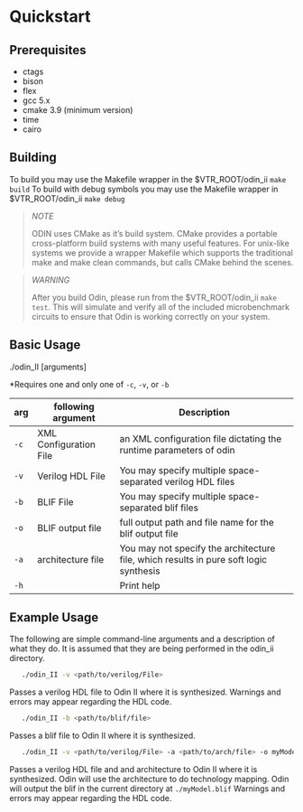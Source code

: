 # Quickstart

## Prerequisites

- ctags
- bison
- flex
- gcc 5.x
- cmake 3.9 (minimum version)
- time
- cairo

## Building

To build you may use the Makefile wrapper in the $VTR_ROOT/odin_ii ``make build`` To build with debug symbols you may use the Makefile wrapper in $VTR_ROOT/odin_ii ``make debug``

> *NOTE*
>
> ODIN uses CMake as it’s build system. CMake provides a portable cross-platform build systems with many useful features.
> For unix-like systems we provide a wrapper Makefile which supports the traditional make and make clean commands, but calls CMake behind the scenes.

> *WARNING*
>
> After you build Odin, please run from the $VTR_ROOT/odin_ii ``make test``.
> This will simulate and verify all of the included microbenchmark circuits to ensure that Odin is working correctly on your system.

## Basic Usage

./odin_II [arguments]

*Requires one and only one of `-c`, `-v`, or `-b`

| arg  | following argument     | Description                                                                           |
|------|---|---|
| `-c` | XML Configuration File | an XML configuration file dictating the runtime parameters of odin                    |
| `-v` | Verilog HDL File       | You may specify multiple space-separated verilog HDL files                            |
| `-b` | BLIF File              | You may specify multiple space-separated blif files                                   |
| `-o` | BLIF output file       | full output path and file name for the blif output file                               |
| `-a` | architecture file      | You may not specify the architecture file, which results in pure soft logic synthesis |
| `-h` |                        | Print help                                                                            |

## Example Usage

The following are simple command-line arguments and a description of what they do. 
It is assumed that they are being performed in the odin_ii directory.

```bash
   ./odin_II -v <path/to/verilog/File>
```

Passes a verilog HDL file to Odin II where it is synthesized. 
Warnings and errors may appear regarding the HDL code.

```bash
   ./odin_II -b <path/to/blif/file>
```

Passes a blif file to Odin II where it is synthesized.

```bash
   ./odin_II -v <path/to/verilog/File> -a <path/to/arch/file> -o myModel.blif
```

Passes a verilog HDL file and and architecture to Odin II where it is synthesized. 
Odin will use the architecture to do technology mapping.
Odin will output the blif in the current directory at `./myModel.blif`
Warnings and errors may appear regarding the HDL code.
